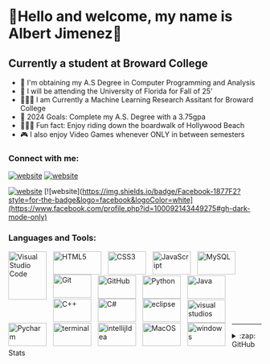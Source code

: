 # 🔰Hello and welcome, my name is Albert Jimenez🔰  


## Currently a student at Broward College 

- 📜 I'm obtaining my A.S Degree in Computer Programming and Analysis
- 🐊 I will be attending the University of Florida for Fall of 25' 
- 👨🏻‍💻 I am Currently a Machine Learning Research Assitant for Broward College
- 🥅 2024 Goals: Complete my A.S. Degree with a 3.75gpa
- 🚴🏻‍♂️ Fun fact: Enjoy riding down the boardwalk of Hollywood Beach
- 🎮 I also enjoy Video Games whenever ONLY in between semesters

### Connect with me:


[![website](https://img.shields.io/badge/LinkedIn-0077B5?style=for-the-badge&logo=linkedin&logoColor=white)](https://linkedin.com/in/albert-jimenez-1590041bb#gh-light-mode-only)
[![website](https://img.shields.io/badge/LinkedIn-0077B5?style=for-the-badge&logo=linkedin&logoColor=white)](https://linkedin.com/in/albert-jimenez-1590041bb#gh-dark-mode-only)
&nbsp;&nbsp;

[![website](https://img.shields.io/badge/Facebook-1877F2?style=for-the-badge&logo=facebook&logoColor=white)](https://www.facebook.com/profile.php?id=100092143449275#gh-light-mode-only)
[![website](https://img.shields.io/badge/Facebook-1877F2?style=for-the-badge&logo=facebook&logoColor=white](https://www.facebook.com/profile.php?id=100092143449275#gh-dark-mode-only)
&nbsp;&nbsp;




### Languages and Tools:

<img align="left" alt="Visual Studio Code" height="96px" width="76px" src="https://img.shields.io/badge/VSCode-0078D4?style=for-the-badge&logo=visual%20studio%20code&logoColor=white" style="padding-right:10px;"/>

<img align="left" alt="HTML5" height="46px" width="96px" src="https://img.shields.io/badge/HTML5-E34F26?style=for-the-badge&logo=html5&logoColor=white" style="padding-right:10px;" />    

<img align="left" alt="CSS3" height="46px" width="76px" src="https://img.shields.io/badge/CSS3-1572B6?style=for-the-badge&logo=css3&logoColor=white" style="padding-right:10px;" />  

<img align="left" alt="JavaScript" height="46px" width="76px" src="https://img.shields.io/badge/JavaScript-323330?style=for-the-badge&logo=javascript&logoColor=F7DF1E" style="padding-right:10px;" /> 

<img align="left" alt="MySQL" height="46px" width="76px" src="https://img.shields.io/badge/MySQL-005C84?style=for-the-badge&logo=mysql&logoColor=white" style="padding-right:10px;" />  

<img align="left" alt="Git" height="46px" width="76px" src="https://img.shields.io/badge/GIT-E44C30?style=for-the-badge&logo=git&logoColor=white" style="padding-right:10px;" />  <br> <br>

<img align="left" alt="GitHub" height="46px" width="76px" src="https://img.shields.io/badge/GitHub-100000?style=for-the-badge&logo=github&logoColor=white" style="padding-right:10px;" />  

<img align="left" alt="Python" height="46px" width="76px" src="https://img.shields.io/badge/Python-FFD43B?style=for-the-badge&logo=python&logoColor=blue" style="padding-right:10px;" />  

<img align="left" alt="Java" height="46px" width="76px" src="https://img.shields.io/badge/java-%23ED8B00.svg?style=for-the-badge&logo=openjdk&logoColor=white" style="padding-right:10px;" />  

<img align="left" alt="C++" height="46px" width="76px" src="https://img.shields.io/badge/C%2B%2B-00599C?style=for-the-badge&logo=c%2B%2B&logoColor=white" style="padding-right:10px;" />  

<img align="left" alt="C#" height="46px" width="76px" src="https://img.shields.io/badge/C%23-239120?style=for-the-badge&logo=c-sharp&logoColor=white" style="padding-right:10px;" />  

<img align="left" alt="eclipse" height="46px" width="76px" src="https://img.shields.io/badge/Eclipse-2C2255?style=for-the-badge&logo=eclipse&logoColor=white" style="padding-right:10px;" />  <br> <br>

<img align="left" alt="visual studios" height="46px" width="76px" src="https://img.shields.io/badge/Visual_Studio-5C2D91?style=for-the-badge&logo=visual%20studio&logoColor=white" style="padding-right:10px;" />  

<img align="left" alt="Pycharm" height="46px" width="76px" src="https://img.shields.io/badge/PyCharm-000000.svg?&style=for-the-badge&logo=PyCharm&logoColor=white" style="padding-right:10px;" />  

<img align="left" alt="terminal" height="46px" width="76px" src="https://img.shields.io/badge/Eclipse-2C2255?style=for-the-badge&logo=eclipse&logoColor=white" style="padding-right:10px;" />  

<img align="left" alt="intellijIdea" height="46px" width="76px" src="https://img.shields.io/badge/IntelliJ_IDEA-000000.svg?style=for-the-badge&logo=intellij-idea&logoColor=white" style="padding-right:10px;" />  

<img align="left" alt="MacOS" height="46px" width="76px" src="https://img.shields.io/badge/mac%20os-000000?style=for-the-badge&logo=apple&logoColor=white" style="padding-right:10px;" />  

<img align="left" alt="windows" height="46px" width="76px" src="https://img.shields.io/badge/Windows-0078D6?style=for-the-badge&logo=windows&logoColor=white" style="padding-right:10px;" />  





<br />
<br />

---


<details>
  <summary>:zap: GitHub Stats</summary>

  <img align="left" alt="Jime0502 github stats" src="https://github-readme-stats.vercel.app/api?username=JIme0502&show_icons=true&hide_border=false&title_color=ff652f&icon_color=FFE400&bg_color=09131B&text_color=ffffff&border_color=0c1a25" />

</details>


